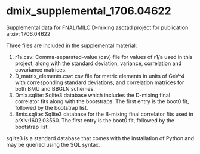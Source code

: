 # dmix_supplemental_1706.04622
Supplemental data for FNAL/MILC D-mixing asqtad project for publication arxiv: 1706.04622


Three files are included in the supplemental material:
  1. r1a.csv: Comma-separated-value (csv) file for values of r1/a used in this project, along with the standard deviation, variance, correlation and covariance matrices.
  2. D_matrix_elements.csv: csv file for matrix elements in units of GeV^4 with corresponding standard deviations, and correlation matrices for both BMU and BBGLN schemes.
  3. Dmix.sqlite: Sqlite3 database which includes the D-mixing final correlator fits along with the bootstraps. The first entry is the boot0 fit, followed by the bootstrap list.
  4. Bmix.sqlite: Sqlite3 database for the B-mixing final correlator fits used in arXiv:1602.03560. The first entry is the boot0 fit, followed by the bootstrap list.


sqlite3 is a standard database that comes with the installation of Python and may be queried using the SQL syntax.
